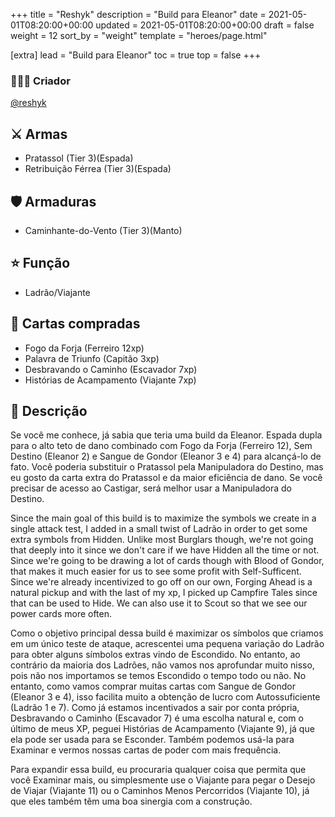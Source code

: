 +++
title = "Reshyk"
description = "Build para Eleanor"
date = 2021-05-01T08:20:00+00:00
updated = 2021-05-01T08:20:00+00:00
draft = false
weight = 12
sort_by = "weight"
template = "heroes/page.html"

[extra]
lead = "Build para Eleanor"
toc = true
top = false
+++

### 🙋🏻‍♂️ Criador

[@reshyk](https://www.reddit.com/r/JourneysInMiddleEarth/comments/p3whof/a_nonstandard_build_for_every_character/)

## ⚔️ Armas

- Pratassol (Tier 3)(Espada)
- Retribuição Férrea (Tier 3)(Espada)

## 🛡️ Armaduras

- Caminhante-do-Vento (Tier 3)(Manto)

## ⭐️ Função

- Ladrão/Viajante

## 🎴 Cartas compradas

- Fogo da Forja (Ferreiro 12xp)
- Palavra de Triunfo (Capitão 3xp)
- Desbravando o Caminho (Escavador 7xp)
- Histórias de Acampamento (Viajante 7xp)

## 📖 Descrição

Se você me conhece, já sabia que teria uma build da Eleanor. Espada dupla para o alto teto de dano combinado com Fogo da Forja (Ferreiro 12), Sem Destino (Eleanor 2) e Sangue de Gondor (Eleanor 3 e 4) para alcançá-lo de fato. Você poderia substituir o Pratassol pela Manipuladora do Destino, mas eu gosto da carta extra do Pratassol e da maior eficiência de dano. Se você precisar de acesso ao Castigar, será melhor usar a Manipuladora do Destino.

Since the main goal of this build is to maximize the symbols we create in a single attack test, I added in a small twist of Ladrão in order to get some extra symbols from Hidden. Unlike most Burglars though, we're not going that deeply into it since we don't care if we have Hidden all the time or not. Since we're going to be drawing a lot of cards though with Blood of Gondor, that makes it much easier for us to see some profit with Self-Sufficent. Since we're already incentivized to go off on our own, Forging Ahead is a natural pickup and with the last of my xp, I picked up Campfire Tales since that can be used to Hide. We can also use it to Scout so that we see our power cards more often.

Como o objetivo principal dessa build é maximizar os símbolos que criamos em um único teste de ataque, acrescentei uma pequena variação do Ladrão para obter alguns símbolos extras vindo de Escondido. No entanto, ao contrário da maioria dos Ladrões, não vamos nos aprofundar muito nisso, pois não nos importamos se temos Escondido o tempo todo ou não. No entanto, como vamos comprar muitas cartas com Sangue de Gondor (Eleanor 3 e 4), isso facilita muito a obtenção de lucro com Autossuficiente (Ladrão 1 e 7). Como já estamos incentivados a sair por conta própria, Desbravando o Caminho (Escavador 7) é uma escolha natural e, com o último de meus XP, peguei Histórias de Acampamento (Viajante 9), já que ela pode ser usada para se Esconder. Também podemos usá-la para Examinar e vermos nossas cartas de poder com mais frequência.

Para expandir essa build, eu procuraria qualquer coisa que permita que você Examinar mais, ou simplesmente use o Viajante para pegar o Desejo de Viajar (Viajante 11) ou o Caminhos Menos Percorridos (Viajante 10), já que eles também têm uma boa sinergia com a construção.
